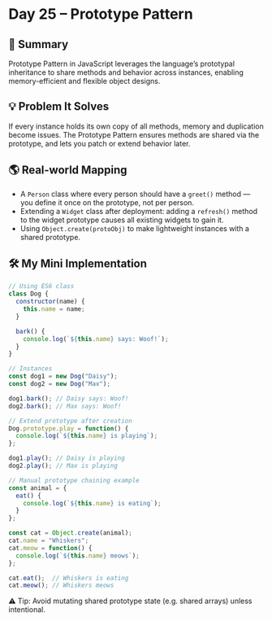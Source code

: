 # Day 25 – Prototype Pattern

## 📄 Summary  
Prototype Pattern in JavaScript leverages the language’s prototypal inheritance to share methods and behavior across instances, enabling memory-efficient and flexible object designs.

## 💡 Problem It Solves  
If every instance holds its own copy of all methods, memory and duplication become issues. The Prototype Pattern ensures methods are shared via the prototype, and lets you patch or extend behavior later.

## 🌎 Real-world Mapping  
- A `Person` class where every person should have a `greet()` method — you define it once on the prototype, not per person.  
- Extending a `Widget` class after deployment: adding a `refresh()` method to the widget prototype causes all existing widgets to gain it.  
- Using `Object.create(protoObj)` to make lightweight instances with a shared prototype.

## 🛠 My Mini Implementation  
```javascript
// Using ES6 class
class Dog {
  constructor(name) {
    this.name = name;
  }

  bark() {
    console.log(`${this.name} says: Woof!`);
  }
}

// Instances
const dog1 = new Dog("Daisy");
const dog2 = new Dog("Max");

dog1.bark(); // Daisy says: Woof!
dog2.bark(); // Max says: Woof!

// Extend prototype after creation
Dog.prototype.play = function() {
  console.log(`${this.name} is playing`);
};

dog1.play(); // Daisy is playing
dog2.play(); // Max is playing

// Manual prototype chaining example
const animal = {
  eat() {
    console.log(`${this.name} is eating`);
  }
};

const cat = Object.create(animal);
cat.name = "Whiskers";
cat.meow = function() {
  console.log(`${this.name} meows`);
};

cat.eat();  // Whiskers is eating
cat.meow(); // Whiskers meows
```

⚠️ Tip: Avoid mutating shared prototype state (e.g. shared arrays) unless intentional.